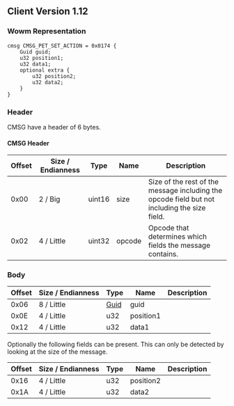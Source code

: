 ## Client Version 1.12

### Wowm Representation
```rust,ignore
cmsg CMSG_PET_SET_ACTION = 0x0174 {
    Guid guid;
    u32 position1;
    u32 data1;
    optional extra {
        u32 position2;
        u32 data2;
    }
}
```
### Header
CMSG have a header of 6 bytes.

#### CMSG Header
| Offset | Size / Endianness | Type   | Name   | Description |
| ------ | ----------------- | ------ | ------ | ----------- |
| 0x00   | 2 / Big           | uint16 | size   | Size of the rest of the message including the opcode field but not including the size field.|
| 0x02   | 4 / Little        | uint32 | opcode | Opcode that determines which fields the message contains.|
### Body
| Offset | Size / Endianness | Type | Name | Description |
| ------ | ----------------- | ---- | ---- | ----------- |
| 0x06 | 8 / Little | [Guid](../spec/packed-guid.md) | guid |  |
| 0x0E | 4 / Little | u32 | position1 |  |
| 0x12 | 4 / Little | u32 | data1 |  |

Optionally the following fields can be present. This can only be detected by looking at the size of the message.

| Offset | Size / Endianness | Type | Name | Description |
| ------ | ----------------- | ---- | ---- | ----------- |
| 0x16 | 4 / Little | u32 | position2 |  |
| 0x1A | 4 / Little | u32 | data2 |  |
